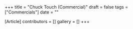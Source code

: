 +++
title = "Chuck Touch (Commercial)"
draft = false
tags = ["Commercials"]
date = ""

[Article]
contributors = []
gallery = []
+++
